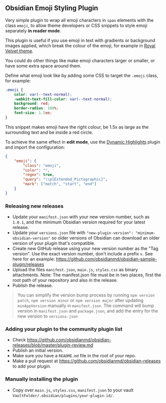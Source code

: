 ## Obsidian Emoji Styling Plugin

Very simple plugin to wrap all emoji characters in `span` elements with the class `emoji`, to allow theme developers or CSS snippets to style emoji separately **in reader mode**.

This plugin is useful if you use emoji in text with gradients or background images applied, which break the colour of the emoji, for example in [Royal Velvet theme](https://github.com/caro401/royal-velvet).

You could do other things like make emoji characters larger or smaller, or have some extra space around them.

Define what emoji look like by adding some CSS to target the `.emoji` class, for example:

```css
.emoji {
	color: var(--text-normal);
	-webkit-text-fill-color: var(--text-normal);
	background: red;
	border-radius: 100%;
	font-size: 1.5em;
}
```

This snippet makes emoji have the right colour, be 1.5x as large as the surrounding text and be inside a red circle.

To achieve the same effect in **edit mode**, use the [Dynamic Highlights](https://github.com/nothingislost/obsidian-dynamic-highlights) plugin and import the configuration:

```json
{
	"emoji": {
		"class": "emoji",
		"color": "",
		"regex": true,
		"query": "\\p{Extended_Pictographic}",
		"mark": ["match", "start", "end"]
	}
}
```

### Releasing new releases

-   Update your `manifest.json` with your new version number, such as `1.0.1`, and the minimum Obsidian version required for your latest release.
-   Update your `versions.json` file with `"new-plugin-version": "minimum-obsidian-version"` so older versions of Obsidian can download an older version of your plugin that's compatible.
-   Create new GitHub release using your new version number as the "Tag version". Use the exact version number, don't include a prefix `v`. See here for an example: <https://github.com/obsidianmd/obsidian-sample-plugin/releases>
-   Upload the files `manifest.json`, `main.js`, `styles.css` as binary attachments. Note: The manifest.json file must be in two places, first the root path of your repository and also in the release.
-   Publish the release.

> You can simplify the version bump process by running `npm version patch`, `npm version minor` or `npm version major` after updating `minAppVersion` manually in `manifest.json`.
> The command will bump version in `manifest.json` and `package.json`, and add the entry for the new version to `versions.json`

### Adding your plugin to the community plugin list

-   Check <https://github.com/obsidianmd/obsidian-releases/blob/master/plugin-review.md>
-   Publish an initial version.
-   Make sure you have a `README.md` file in the root of your repo.
-   Make a pull request at <https://github.com/obsidianmd/obsidian-releases> to add your plugin.

### Manually installing the plugin

-   Copy over `main.js`, `styles.css`, `manifest.json` to your vault `VaultFolder/.obsidian/plugins/your-plugin-id/`.
